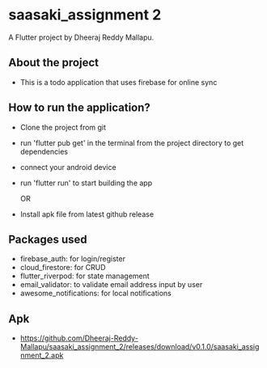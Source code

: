 # saasaki_assignment 2

A Flutter project by Dheeraj Reddy Mallapu.

## About the project

- This is a todo application that uses firebase for online sync

## How to run the application?

- Clone the project from git
- run 'flutter pub get' in the terminal from the project directory to get dependencies
- connect your android device
- run 'flutter run' to start building the app

  OR

- Install apk file from latest github release

## Packages used

- firebase_auth: for login/register
- cloud_firestore: for CRUD
- flutter_riverpod: for state management
- email_validator: to validate email address input by user
- awesome_notifications: for local notifications

## Apk

- https://github.com/Dheeraj-Reddy-Mallapu/saasaki_assignment_2/releases/download/v0.1.0/saasaki_assignment_2.apk
